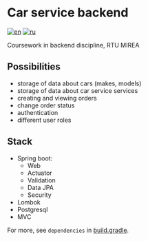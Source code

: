 # Car service backend

[![en](https://img.shields.io/badge/lang-en-blue.svg)](README.md)
[![ru](https://img.shields.io/badge/lang-ru-red.svg)](README.ru.md)

Coursework in backend discipline, RTU MIREA

## Possibilities

- storage of data about cars (makes, models)
- storage of data about car service services
- creating and viewing orders
- change order status
- authentication
- different user roles

## Stack

- Spring boot:
    - Web
    - Actuator
    - Validation
    - Data JPA
    - Security
- Lombok
- Postgresql
- MVC

For more, see ```dependencies``` in [build.gradle](build.gradle).